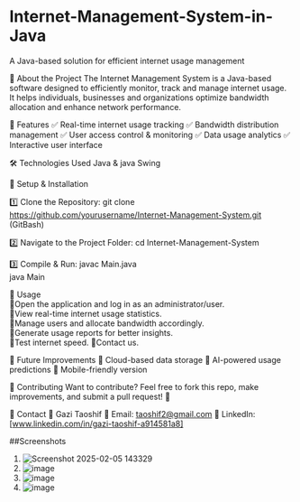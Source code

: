 # Internet-Management-System-in-Java
A Java-based solution for efficient internet usage management

🚀 About the Project
The Internet Management System is a Java-based software designed to efficiently monitor, track and manage internet usage. It helps individuals, businesses and organizations optimize bandwidth allocation and enhance network performance.

🎯 Features
✅ Real-time internet usage tracking
✅ Bandwidth distribution management
✅ User access control & monitoring
✅ Data usage analytics
✅ Interactive user interface

🛠 Technologies Used
Java & java Swing

🔧 Setup & Installation

1️⃣ Clone the Repository: git clone https://github.com/yourusername/Internet-Management-System.git (GitBash)

2️⃣ Navigate to the Project Folder: cd Internet-Management-System

3️⃣ Compile & Run:
      javac Main.java  
      java Main  


📌 Usage                                                                                                                                   
💠Open the application and log in as an administrator/user.                                                  
💠View real-time internet usage statistics.                                                  
💠Manage users and allocate bandwidth accordingly.                                                             
💠Generate usage reports for better insights.                  
💠Test internet speed.
💠Contact us.

🎯 Future Improvements
🔹 Cloud-based data storage
🔹 AI-powered usage predictions
🔹 Mobile-friendly version

🤝 Contributing
Want to contribute? Feel free to fork this repo, make improvements, and submit a pull request! 🚀

📩 Contact
👤 Gazi Taoshif
📧 Email: taoshif2@gmail.com
🔗 LinkedIn: [www.linkedin.com/in/gazi-taoshif-a914581a8]

##Screenshots

1. ![Screenshot 2025-02-05 143329](https://github.com/user-attachments/assets/29fadaea-f008-49c9-a983-6fd929d3ee48)
2. ![image](https://github.com/user-attachments/assets/7518ab1f-ff56-46ba-87cc-7b274b9f42c8)
3. ![image](https://github.com/user-attachments/assets/f2c4f10c-a1f8-47ed-b1af-447810b8e834)
4. ![image](https://github.com/user-attachments/assets/ee3e3226-27ef-49b8-b3a3-21f53cce7d21)
